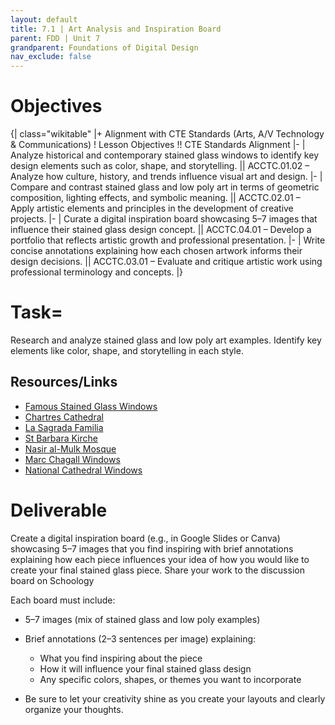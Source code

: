 ```yaml
---
layout: default
title: 7.1 | Art Analysis and Inspiration Board
parent: FDD | Unit 7
grandparent: Foundations of Digital Design
nav_exclude: false
---
```


# Objectives

{| class="wikitable"
|+ Alignment with CTE Standards (Arts, A/V Technology & Communications)
! Lesson Objectives !! CTE Standards Alignment
|-
| Analyze historical and contemporary stained glass windows to identify key design elements such as color, shape, and storytelling. || ACCTC.01.02 – Analyze how culture, history, and trends influence visual art and design.
|-
| Compare and contrast stained glass and low poly art in terms of geometric composition, lighting effects, and symbolic meaning. || ACCTC.02.01 – Apply artistic elements and principles in the development of creative projects.
|-
| Curate a digital inspiration board showcasing 5–7 images that influence their stained glass design concept. || ACCTC.04.01 – Develop a portfolio that reflects artistic growth and professional presentation.
|-
| Write concise annotations explaining how each chosen artwork informs their design decisions. || ACCTC.03.01 – Evaluate and critique artistic work using professional terminology and concepts.
|}

# Task= 
Research and analyze stained glass and low poly art examples. Identify key elements like color, shape, and storytelling in each style.

## Resources/Links
* [Famous Stained Glass Windows](https://mymodernmet.com/famous-stained-glass-windows/)
* [Chartres Cathedral](https://en.wikipedia.org/wiki/Stained_glass_windows_of_Chartres_Cathedral)
* [La Sagrada Familia](https://sagradafamilia.org/en/photo-gallery/)
* [St Barbara Kirche](https://www.hundertwasser.com/en/architecture/898_arch50_st_barbara_kirche_1108)
* [Nasir al-Mulk Mosque](https://www.atlasobscura.com/places/nasir-al-mulk-mosque)
* [Marc Chagall Windows](https://www.itravelwithart.com/abbell-synagogue-marc-chagalls-windows/)
* [National Cathedral Windows](https://cathedral.org/college/windows/)

# Deliverable
Create a digital inspiration board (e.g., in Google Slides or Canva) showcasing 5–7 images that you find inspiring with brief annotations explaining how each piece influences your idea of how you would like to create your final stained glass piece. Share your work to the discussion board on Schoology

Each board must include:

* 5–7 images (mix of stained glass and low poly examples)
* Brief annotations (2–3 sentences per image) explaining:
    * What you find inspiring about the piece
    * How it will influence your final stained glass design
    * Any specific colors, shapes, or themes you want to incorporate

* Be sure to let your creativity shine as you create your layouts and clearly organize your thoughts.
  